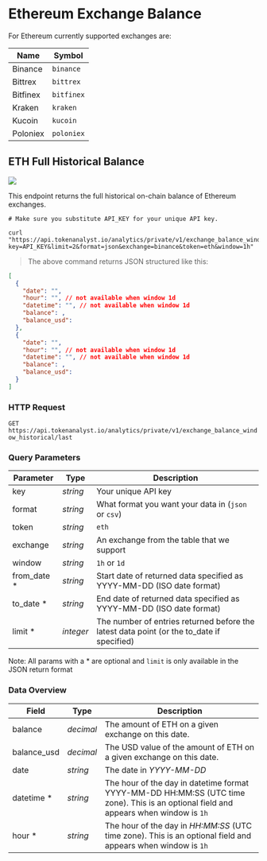 # Ethereum Exchange Balance 

For Ethereum currently supported exchanges are:

| Name           | Symbol           |
|----------------|------------------|
| Binance        | `binance`        | 
| Bittrex        | `bittrex`        | 
| Bitfinex       | `bitfinex`       |
| Kraken         | `kraken`         |
| Kucoin         | `kucoin`         |
| Poloniex       | `poloniex`       |


## ETH Full Historical Balance

<img src="https://img.shields.io/badge/Tier-Professional-black.svg"/>

This endpoint returns the full historical on-chain balance of Ethereum exchanges.

```shell
# Make sure you substitute API_KEY for your unique API key.

curl "https://api.tokenanalyst.io/analytics/private/v1/exchange_balance_window_historical/last?key=API_KEY&limit=2&format=json&exchange=binance&token=eth&window=1h"
```

> The above command returns JSON structured like this:

```json
[
  {
    "date": "",
    "hour": "", // not available when window 1d
    "datetime": "", // not available when window 1d
    "balance": ,
    "balance_usd": 
  },
  {
    "date": "",
    "hour": "", // not available when window 1d
    "datetime": "", // not available when window 1d
    "balance": ,
    "balance_usd": 
  }
]
```

### HTTP Request

`GET https://api.tokenanalyst.io/analytics/private/v1/exchange_balance_window_historical/last`

### Query Parameters

| Parameter    | Type      | Description                                                                               |
| ------------ | --------- | ----------------------------------------------------------------------------------------- |
| key          | _string_  | Your unique API key                                                                       |
| format       | _string_  | What format you want your data in (`json` or `csv`)                                       |
| token        | _string_  | `eth`                                                                                     |                                    |
| exchange     | _string_  | An exchange from the table that we support                                              |
| window       | _string_  | `1h` or `1d`                                                                              |
| from_date \* | _string_  | Start date of returned data specified as YYYY-MM-DD (ISO date format)                     |
| to_date \*   | _string_  | End date of returned data specified as YYYY-MM-DD (ISO date format)                       |
| limit \*     | _integer_ | The number of entries returned before the latest data point (or the to_date if specified) |

Note: All params with a \* are optional and `limit` is only available in the JSON return format

### Data Overview

| Field                                   | Type      | Description                                                                                                                                                                                                               |
| --------------------------------------- | --------- | ------------------------------------------------------------------------------------------------------------------------------------------------------------------------------------------------------------------------- |
| balance                                 | _decimal_ | The amount of ETH on a given exchange on this date.                                                                                                                                |
| balance_usd                             | _decimal_ | The USD value of the amount of ETH on a given exchange on this date.                                                                                                            |
| date                                    | _string_  | The date in _YYYY-MM-DD_                                                                                                                                                                                                  |
| datetime *                              | _string_  | The hour of the day in datetime format YYYY-MM-DD HH:MM:SS (UTC time zone). This is an optional field and appears when window is `1h`                                                                               |
| hour *                                  | _string_  | The hour of the day in _HH:MM:SS_ (UTC time zone). This is an optional field and appears when window is `1h`                                                                                                        |
